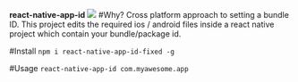 **react-native-app-id**
<img src='http://g.recordit.co/e4AzJggTRY.gif'/>
#Why?
Cross platform approach to setting a bundle ID. This project edits the required ios / android files inside a react native project which contain your bundle/package id.

#Install
```npm i react-native-app-id-fixed -g```

#Usage
```react-native-app-id com.myawesome.app```

